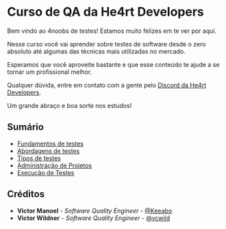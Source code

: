 # Curso de QA da He4rt Developers

Bem vindo ao 4noobs de testes! Estamos muito felizes em te ver por aqui.

Nesse curso você vai aprender sobre testes de software desde o zero absoluto até algumas das técnicas mais utilizadas no mercado.

Esperamos que você aproveite bastante e que esse conteúdo te ajude a se tornar um profissional melhor.

Qualquer dúvida, entre em contato com a gente pelo [Discord da He4rt Developers](https://discord.com/invite/5kwDQuv).

Um grande abraço e boa sorte nos estudos!

## Sumário

- [Fundamentos de testes](00-FOUNDATIONS.md)
- [Abordagens de testes](01-ABORDAGENS.md)
- [Tipos de testes](02-TIPOS.md)
- [Administração de Projetos](03-ADMIN.md)
- [Execução de Testes](04-EXECUCAO.md)

## Créditos

- **Victor Manoel** - _Software Quality Engineer_ - [@Keeabo](https://www.twitch.tv/keeabo)
- **Victor Wildner** - _Software Quality Engineer_ - [@vcwild](https://twitter.com/vcwild)
